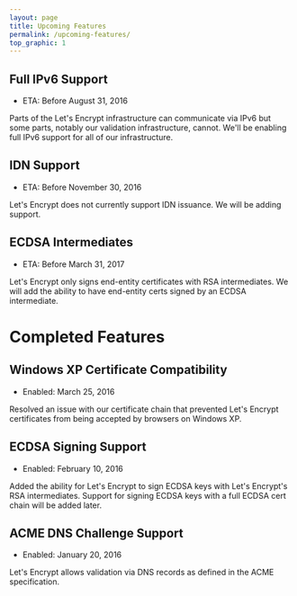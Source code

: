 ```yaml
---
layout: page
title: Upcoming Features
permalink: /upcoming-features/
top_graphic: 1
---
```


## Full IPv6 Support

* ETA: Before August 31, 2016

Parts of the Let's Encrypt infrastructure can communicate via IPv6 but some parts, notably our validation infrastructure, cannot. We'll be enabling full IPv6 support for all of our infrastructure.

## IDN Support

* ETA: Before November 30, 2016

Let's Encrypt does not currently support IDN issuance. We will be adding support.

## ECDSA Intermediates

* ETA: Before March 31, 2017

Let's Encrypt only signs end-entity certificates with RSA intermediates. We will add the ability to have end-entity certs signed by an ECDSA intermediate.

# Completed Features

## Windows XP Certificate Compatibility

* Enabled: March 25, 2016

Resolved an issue with our certificate chain that prevented Let's Encrypt certificates from being accepted by browsers on Windows XP.

## ECDSA Signing Support

* Enabled: February 10, 2016

Added the ability for Let's Encrypt to sign ECDSA keys with Let's Encrypt's RSA intermediates. Support for signing ECDSA keys with a full ECDSA cert chain will be added later.

## ACME DNS Challenge Support

* Enabled: January 20, 2016

Let's Encrypt allows validation via DNS records as defined in the ACME specification.
